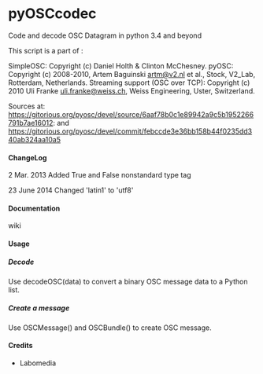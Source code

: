 pyOSCcodec
==========

Code and decode OSC Datagram in python 3.4 and beyond


This script is a part of :

SimpleOSC:
    Copyright (c) Daniel Holth & Clinton McChesney.
pyOSC:
    Copyright (c) 2008-2010, Artem Baguinski <artm@v2.nl> et al., Stock,
    V2_Lab, Rotterdam, Netherlands.
Streaming support (OSC over TCP):
    Copyright (c) 2010 Uli Franke <uli.franke@weiss.ch>, Weiss Engineering,
    Uster, Switzerland.

Sources at:
https://gitorious.org/pyosc/devel/source/6aaf78b0c1e89942a9c5b1952266791b7ae16012:
and
https://gitorious.org/pyosc/devel/commit/febccde3e36bb158b44f0235dd340ab324aa10a5

#### ChangeLog

2 Mar. 2013
    Added True and False nonstandard type tag

23 June 2014
    Changed 'latin1' to 'utf8'

#### Documentation

wiki

#### Usage

##### Decode

Use decodeOSC(data) to convert a binary OSC message data to a Python list.

##### Create a message

Use OSCMessage() and OSCBundle() to create OSC message.


#### Credits
* Labomedia
